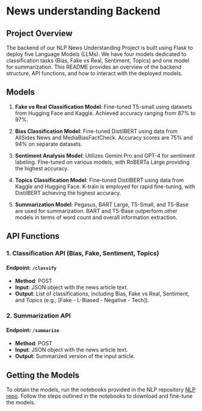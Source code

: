 # News understanding Backend 

## Project Overview

The backend of our NLP News Understanding Project is built using Flask to deploy five Language Models (LLMs). We have four models dedicated to classification tasks (Bias, Fake vs Real, Sentiment, Topics) and one model for summarization. This README provides an overview of the backend structure, API functions, and how to interact with the deployed models.

## Models

1. **Fake vs Real Classification Model**: Fine-tuned T5-small using datasets from Hugging Face and Kaggle. Achieved accuracy ranging from 87% to 97%.

2. **Bias Classification Model**: Fine-tuned DistilBERT using data from AllSides News and MediaBiasFactCheck. Accuracy scores are 75% and 94% on separate datasets.

3. **Sentiment Analysis Model**: Utilizes Gemini Pro and GPT-4 for sentiment labeling. Fine-tuned on various models, with RoBERTa Large providing the highest accuracy.

4. **Topics Classification Model**: Fine-tuned DistilBERT using data from Kaggle and Hugging Face. K-train is employed for rapid fine-tuning, with DistilBERT achieving the highest accuracy.

5. **Summarization Model**: Pegasus, BART Large, T5-Small, and T5-Base are used for summarization. BART and T5-Base outperform other models in terms of word count and overall information extraction.

## API Functions

### 1. Classification API (Bias, Fake, Sentiment, Topics)

#### Endpoint: `/classify`
- **Method**: POST
- **Input**: JSON object with the news article text.
- **Output**: List of classifications, including Bias, Fake vs Real, Sentiment, and Topics (e.g., [Fake - L-Biased - Negative - Tech]).

### 2. Summarization API

#### Endpoint: `/summarize`
- **Method**: POST
- **Input**: JSON object with the news article text.
- **Output**: Summarized version of the input article.


## Getting the Models

To obtain the models, run the notebooks provided in the NLP repository [NLP repo](https://github.com/AnasElbattra/News-Understanding-NLP?tab=readme-ov-file#nlp-news-understanding-project). Follow the steps outlined in the notebooks to download and fine-tune the models.

